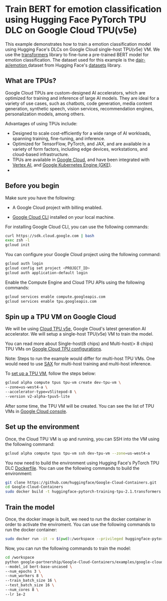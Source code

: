 # Train BERT for emotion classification using Hugging Face PyTorch TPU DLC on Google Cloud TPU(v5e)

This example demonstrates how to train a emotion classification model using Hugging Face's DLCs on Google Cloud single-host TPU(v5e) VM. We use the [transformers](https://huggingface.co/docs/transformers/) library to fine-tune a pre-trained BERT model for emotion classification. The dataset used for this example is the [dair-ai/emotion ](https://huggingface.co/datasets/dair-ai/emotion) dataset from Hugging Face's [datasets](https://huggingface.co/docs/datasets/en/index) library. 


## What are TPUs?

Google Cloud TPUs are custom-designed AI accelerators, which are optimized for training and inference of large AI models. They are ideal for a variety of use cases, such as chatbots, code generation, media content generation, synthetic speech, vision services, recommendation engines, personalization models, among others.

Advantages of using TPUs include:

- Designed to scale cost-efficiently for a wide range of AI workloads, spanning training, fine-tuning, and inference.
- Optimized for TensorFlow, PyTorch, and JAX, and are available in a variety of form factors, including edge devices, workstations, and cloud-based infrastructure.
- TPUs are available in [Google Cloud](https://cloud.google.com/tpu/docs/intro-to-tpu), and have been integrated with [Vertex AI](https://cloud.google.com/vertex-ai/docs/training/training-with-tpu-vm), and [Google Kubernetes Engine (GKE)](https://cloud.google.com/tpu?hl=en#cloud-tpu-in-gke).
- 

## Before you begin

Make sure you have the following:
- A Google Cloud project with billing enabled.
<!-- - Access to Hugging Face's PyTorch TPU DLC. -->
- [Google Cloud CLI](https://cloud.google.com/sdk/docs/install#linux) installed on your local machine.

For installing Google Cloud CLI, you can use the following commands:

```bash
curl https://sdk.cloud.google.com | bash
exec zsh -l
gcloud init
```

You can configure your Google Cloud project using the following command:

```bash
gcloud auth login
gcloud config set project <PROJECT_ID>
gcloud auth application-default login
```

Enable the Compute Engine and Cloud TPU APIs using the following commands:

```bash
gcloud services enable compute.googleapis.com
gcloud services enable tpu.googleapis.com
```


## Spin up a TPU VM on Google Cloud

We will be using [Cloud TPU v5e](https://cloud.google.com/tpu/docs/v5e-training), Google Cloud's latest generation AI accelerator. We will setup a single-host TPU(v5e) VM to train the model. 

You can read more about Single-host(8 chips) and Multi-host(> 8 chips) TPU VMs on [Google Cloud TPU configurations](https://cloud.google.com/tpu/docs/supported-tpu-configurations).

Note: Steps to run the example would differ for multi-host TPU VMs. One would need to use [SAX](https://github.com/google/saxml) for multi-host training and multi-host inference.

To [set up a TPU VM](https://cloud.google.com/tpu/docs/setup-gcp-account#set-up-env), follow the steps below:

<!-- TODO: Update this script to directly use the Hugging Face PyTorch TPU DLC -->

```bash
gcloud alpha compute tpus tpu-vm create dev-tpu-vm \
--zone=us-west4-a \
--accelerator-type=v5litepod-8 \
--version v2-alpha-tpuv5-lite
```

After some time, the TPU VM will be created. You can see the list of TPU VMs in [Google Cloud console](https://console.cloud.google.com/compute/tpus).


## Set up the environment

Once, the Cloud TPU VM is up and running, you can SSH into the VM using the following command:

```bash
gcloud alpha compute tpus tpu-vm ssh dev-tpu-vm --zone=us-west4-a
```

<!-- TODO: Update the link to the Dockerfile and remove the part where docker image needs to be build once DLCs are released-->
You now need to build the environment using Hugging Face's PyTorch TPU DLC [Dockerfile](https://github.com/huggingface/Google-Cloud-Containers/blob/feature/pytorch-tpu-container/containers/pytorch/training/tpu/2.1/transformers/4.37.2/py310/Dockerfile). You can use the following commands to build the environment:

```bash
git clone https://github.com/huggingface/Google-Cloud-Containers.git
cd Google-Cloud-Containers
sudo docker build -t huggingface-pytorch-training-tpu-2.1.transformers.4.37.2.py310:latest -f containers/pytorch/training/tpu/2.1/transformers/4.37.2/py310/Dockerfile .
```

## Train the model
Once, the docker image is built, we need to run the docker container in order to activate the enviroment. You can use the following commands to run the docker container:

```bash
sudo docker run -it -v $(pwd):/workspace --privileged huggingface-pytorch-training-tpu-2.1.transformers.4.37.2.py310:latest bash
```

Now, you can run the following commands to train the model:

```bash
cd /workspace
python google-partnership/Google-Cloud-Containers/examples/google-cloud-tpu-vm/text-classification/train.py \ 
--model_id bert-base-uncased \
--num_epochs 3 \
--num_workers 8 \
--train_batch_size 16 \
--test_batch_size 16 \
--num_cores 8 \
--lr 1e-2
```